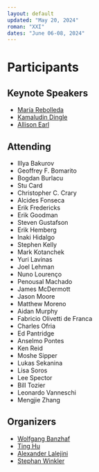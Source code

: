 ```yaml
---
layout: default
updated: "May 20, 2024"
roman: "XXI"
dates: "June 06-08, 2024"
---
```


# Participants

## Keynote Speakers

- [María Rebolleda](https://www.faculty.uci.edu/profile/?facultyId=6976)
- [Kamaludin Dingle](https://www.dingleresearch.com/)
- [Allison Earl](https://lsa.umich.edu/psych/people/faculty/anearl.html)

## Attending

- Illya Bakurov
- Geoffrey F. Bomarito 
- Bogdan Burlacu
- Stu Card
- Christopher C. Crary
- Alcides Fonseca
- Erik Fredericks
- Erik Goodman
- Steven Gustafson
- Erik Hemberg
- Inaki Hidalgo	
- Stephen Kelly	
- Mark Kotanchek
- Yuri Lavinas
- Joel Lehman
- Nuno Lourenço
- Penousal Machado
- James McDermott
- Jason Moore
- Matthew Moreno
- Aidan Murphy
- Fabricio Olivetti de Franca
- Charles Ofria
- Ed Pantridge
- Anselmo Pontes
- Ken Reid
- Moshe Sipper
- Lukas Sekanina	
- Lisa Soros
- Lee Spector
- Bill Tozier
- Leonardo Vanneschi
- Mengjie Zhang

## Organizers

- [Wolfgang Banzhaf](https://www.cse.msu.edu/~banzhafw/)
- [Ting Hu](https://www.cs.queensu.ca/people/Ting/Hu)
- [Alexander Lalejini](https://www.gvsu.edu/computing/lalejini-alexander-111.htm)
- [Stephan Winkler](http://bioinformatics.fh-hagenberg.at/site/index.php?id=36)
